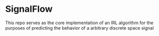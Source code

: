 # SignalFlow
This repo serves as the core implementation of an IRL algorithm for the purposes of predicting the behavior of a arbitrary discrete space signal

